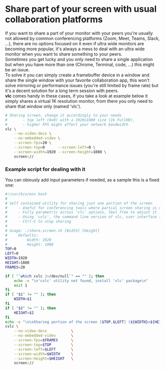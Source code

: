 # Share part of your screen with usual collaboration platforms
If you want to share a part of your monitor with your peers you're usually not allowed by common conferencing
platforms (Zoom, Meet, Teams, Slack, ...), there are no options focused on it even if ultra wide monitors are
becoming more popular, it's always a mess to deal with an ultra wide monitor when you want to share something
to your peers.  
Sometimes you get lucky and you only need to share a single application but when you have more than one (Chrome, Terminal, code, ...) this might be an issue.  
To solve it you can simply create a framebuffer device in a window and share the single window with your favorite
collaboration app, this won't solve mirroring or performance issues (you're still limited by frame rate) but
it's a decent solution for a long term session with peers.  
**vlc** comes handy in these cases, if you take a look at example below it simply shares a virtual 1K resolution monitor, from there you only need to share that window only (named 'vlc').


```sh
# Sharing screen, change it accordingly to your needs
#       - top left (0x0) with a 1920x1080 size (1k FullHD), 
#       - higher FPS might affect your network bandwidth
vlc \
    --no-video-deco \
    --no-embedded-video \
    --screen-fps=20 \
    --screen-top=0      --screen-left=0 \
    --screen-width=1920 --screen-height=1080 \
    screen://
```

### Example script for dealing with it
You can obiously add input parameters if needed, as a sample this is a fixed one:
```sh
#!/usr/bin/env bash
#
# Self contained utility for sharing just one portion of the screen
#     - Useful for conferencing tools where partial screen sharing is not supported (@all)
#     - Fully parametric across 'vlc' options, feel free to adjust it
#     - Using 'cvlc', the command line version of vlc, user interface is not needed at all
#     - Ctrl-C to stop sharing
#
# Usage: ./share.screen.sh [Width] [Height]
#     Defaults:
#         Width: 1920
#         Height: 1080
TOP=0
LEFT=0
WIDTH=1920
HEIGHT=1080
FRAMES=20

if [ "`which cvlc 2>/dev/null`" == "" ]; then
    echo -e "\n'cvlc' utility not found, install 'vlc' package\n"
    exit 1
fi
if [ "$1" != "" ]; then
    WIDTH=$1
fi
if [ "$2" != "" ]; then
    HEIGHT=$2
fi
echo -e "\n\nSharing portion of the screen [$TOP,$LEFT] (${WIDTH}x${HEIGHT}) @${FRAMES}fps\n\n"
cvlc \
    --no-video-deco           \
    --no-embedded-video       \
    --screen-fps=$FRAMES      \
    --screen-top=$TOP         \
    --screen-left=$LEFT       \
    --screen-width=$WIDTH     \
    --screen-height=$HEIGHT   \
    screen://
```

